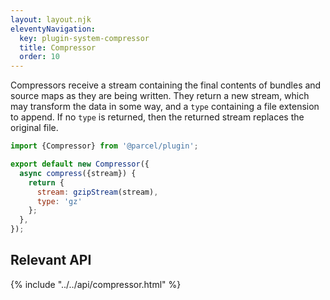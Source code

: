```yaml
---
layout: layout.njk
eleventyNavigation:
  key: plugin-system-compressor
  title: Compressor
  order: 10
---
```


Compressors receive a stream containing the final contents of bundles and source maps as they are being written. They return a new stream, which may transform the data in some way, and a `type` containing a file extension to append. If no `type` is returned, then the returned stream replaces the original file.

```js
import {Compressor} from '@parcel/plugin';

export default new Compressor({
  async compress({stream}) {
    return {
      stream: gzipStream(stream),
      type: 'gz'
    };
  },
});
```

## Relevant API

{% include "../../api/compressor.html" %}
